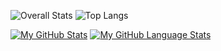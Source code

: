 ![Overall Stats](https://github-readme-stats.vercel.app/api?username=dkackman&count_private=true&show_icons=true&hide=contribs)
![Top Langs](https://github-readme-stats.vercel.app/api/top-langs/?username=dkackman&layout=compact)

[![My GitHub Stats](https://github-readme-stats.vercel.app/api/?username=dkackman&count_private=true&theme=tokyonight&showicons=true)]()
[![My GitHub Language Stats](https://github-readme-stats.vercel.app/api/top-langs/?username=dkackman&langs_count=5&theme=tokyonight)]()

<!--
**dkackman/dkackman** is a ✨ _special_ ✨ repository because its `README.md` (this file) appears on your GitHub profile.

Here are some ideas to get you started:

- 🔭 I’m currently working on ...
- 🌱 I’m currently learning ...
- 👯 I’m looking to collaborate on ...
- 🤔 I’m looking for help with ...
- 💬 Ask me about ...
- 📫 How to reach me: ...
- 😄 Pronouns: ...
- ⚡ Fun fact: ...
-->
